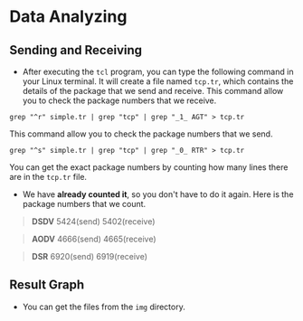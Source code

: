 Data Analyzing
========


Sending and Receiving
---

  * After executing the `tcl` program, you can type the following command in your Linux terminal. It will create a file named `tcp.tr`, which contains the details of the package that we send and receive.
  This command allow you to check the package numbers that we receive.
  ```
  grep "^r" simple.tr | grep "tcp" | grep "_1_ AGT" > tcp.tr
  ```
  This command allow you to check the package numbers that we send.
  ```
  grep "^s" simple.tr | grep "tcp" | grep "_0_ RTR" > tcp.tr
  ```
  You can get the exact package numbers by counting how many lines there are in the `tcp.tr` file.

  * We have **already counted it**, so you don't have to do it again.
  Here is the package numbers that we count.

  > **DSDV**
  5424(send)    5402(receive)

  > **AODV**
  4666(send)    4665(receive)

  > **DSR**
  6920(send)    6919(receive)

Result Graph
---
  * You can get the files from the `img` directory.
